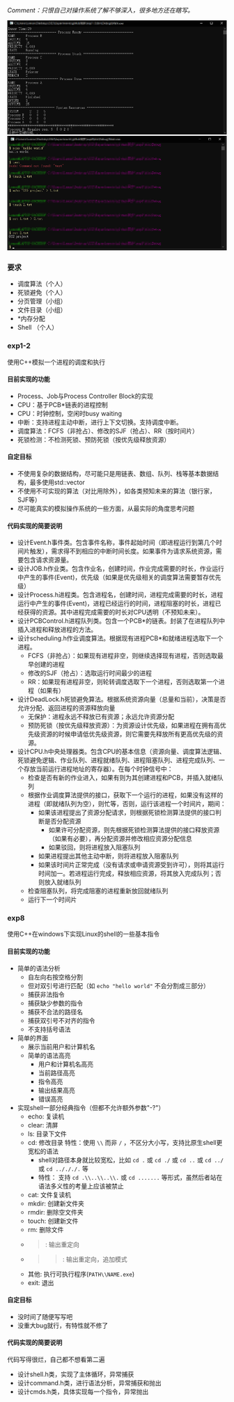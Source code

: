 *Comment：只恨自己对操作系统了解不够深入，很多地方还在瞎写。*

<img src="/README/exp1-2.png" />
<img src="/README/exp8.png" />

### 要求
- 调度算法（个人）
- 死锁避免（个人）
- 分页管理（小组）
- 文件目录（小组）
- \*内存分配
- Shell （个人）

### exp1-2

使用C++模拟一个进程的调度和执行

#### 目前实现的功能
- Process、Job与Process Controller Block的实现
- CPU：基于PCB\*链表的进程控制
- CPU：时钟控制，空闲时busy waiting
- 中断：支持进程主动中断，进行上下文切换。支持调度中断。
- 调度算法：FCFS（非抢占）、修改的SJF（抢占）、RR（按时间片）
- 死锁检测：不检测死锁、预防死锁（按优先级释放资源）

#### 自定目标
- 不使用复杂的数据结构，尽可能只是用链表、数组、队列、栈等基本数据结构，最多使用std::vector
- 不使用不可实现的算法（对比用除外），如各类预知未来的算法（银行家，SJF等）
- 尽可能真实的模拟操作系统的一些方面，从最实际的角度思考问题

#### 代码实现的简要说明
- 设计Event.h事件类。包含事件名称，事件起始时间（即进程运行到第几个时间片触发），需求得不到相应的中断时间长度。如果事件为请求系统资源，需要包含请求资源量。
- 设计JOB.h作业类。包含作业名，创建时间，作业完成需要的时长，作业运行中产生的事件(Event)，优先级（如果是优先级相关的调度算法需要暂存优先级）
- 设计Process.h进程类。包含进程名，创建时间，进程完成需要的时长，进程运行中产生的事件(Event)，进程已经运行的时间，进程阻塞的时长，进程已经获得的资源。其中进程完成需要的时长对CPU透明（不预知未来）。
- 设计PCBControl.h进程队列类。包含一个PCB\*的链表。封装了在进程队列中插入进程和释放进程的方法。
- 设计scheduling.h作业调度算法。根据现有进程PCB\*和就绪进程选取下一个进程。
	- FCFS（非抢占）：如果现有进程非空，则继续选择现有进程，否则选取最早创建的进程
	- 修改的SJF（抢占）：选取运行时间最少的进程
	- RR：如果现有进程非空，则轮转调度选取下一个进程，否则选取第一个进程（如果有）
- 设计DeadLock.h死锁避免算法。根据系统资源向量（总量和当前），决策是否允许分配、返回进程的资源释放向量
	- 无保护：进程永远不释放已有资源；永远允许资源分配
	- 预防死锁（按优先级释放资源）：为资源设计优先级，如果进程在拥有高优先级资源的时候申请低优先级资源，则它需要先释放所有更高优先级的资源。
- 设计CPU.h中央处理器类。包含CPU的基本信息（资源向量、调度算法逻辑、死锁避免逻辑、作业队列、进程就绪队列、进程阻塞队列、进程完成队列、一个存放当前运行进程地址的寄存器）。在每个时钟信号中：
	- 检查是否有新的作业进入，如果有则为其创建进程和PCB，并插入就绪队列
	- 根据作业调度算法提供的接口，获取下一个运行的进程，如果没有这样的进程（即就绪队列为空），则忙等，否则，运行该进程一个时间片，期间：
		- 如果该进程提出了资源分配请求，则根据死锁检测算法提供的接口判断是否分配资源
			- 如果许可分配资源，则先根据死锁检测算法提供的接口释放资源（如果有必要），再分配资源并修改相应资源分配信息
			- 如果驳回，则将进程放入阻塞队列
		- 如果进程提出其他主动中断，则将进程放入阻塞队列
		- 如果该时间片正常完成（没有请求或申请资源受到许可），则将其运行时间加一。若进程运行完成，释放相应资源，将其放入完成队列；否则放入就绪队列
	- 检查阻塞队列，将完成阻塞的进程重新放回就绪队列
	- 运行下一个时间片

### exp8

使用C++在windows下实现Linux的shell的一些基本指令

#### 目前实现的功能
- 简单的语法分析
	- 自左向右按空格分割
	- 但对双引号进行匹配（如 `echo "hello world"` 不会分割成三部分）
	- 捕获非法指令
	- 捕获缺少参数的指令
	- 捕获不合法的路径名
	- 捕获双引号不对齐的指令
	- 不支持括号语法
- 简单的界面
	- 展示当前用户和计算机名
	- 简单的语法高亮
		- 用户和计算机名高亮
		- 当前路径高亮
		- 指令高亮
		- 输出结果高亮
		- 错误高亮
- 实现shell一部分经典指令（但都不允许额外参数"-?"）
	- echo: 复读机
	- clear: 清屏
	- ls: 目录下文件
	- cd: 修改目录 特性：使用 `\\` 而非 `/` ，不区分大小写，支持比原生shell更宽松的语法
		- shell对路径本身就比较宽松，比如 `cd .` 或 `cd ./` 或 `cd ..` 或 `cd ../` 或 `cd ../././.` 等
		- 特性： 支持 `cd .\\..\\..\\.` 或 `cd .......` 等形式，虽然后者站在语法多义性的考量上应该被禁止
	- cat: 文件复读机
	- mkdir: 创建新文件夹
	- rmdir: 删除空文件夹
	- touch: 创建新文件
	- rm: 删除文件
	- >: 输出重定向
	- >>: 输出重定向，追加模式
	- 其他: 执行可执行程序(`PATH\\NAME.exe`)
	- exit: 退出

#### 自定目标
- 没时间了随便写写吧
- 没重大bug就行，有特性就不修了

#### 代码实现的简要说明

代码写得很烂，自己都不想看第二遍

- 设计shell.h类，实现了主体循环，异常捕获
- 设计command.h类，进行语法分析，异常捕获和抛出
- 设计cmds.h类，具体实现每一个指令，异常抛出
